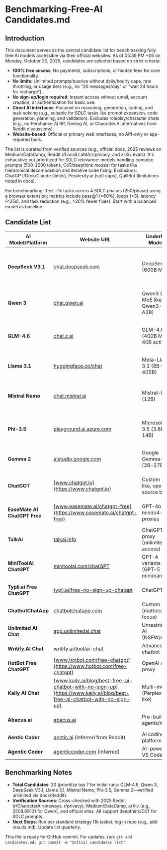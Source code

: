 # Benchmarking-Free-AI Candidates.md

## Introduction
This document serves as the central candidate list for benchmarking fully free AI models accessible via their official websites. As of 05:39 PM +06 on Monday, October 20, 2025, candidates are selected based on strict criteria: 
- **100% free access**: No payments, subscriptions, or hidden fees for core functionality.
- **No limits**: Unlimited prompts/queries without daily/hourly caps, rate throttling, or usage tiers (e.g., no "20 messages/day" or "wait 24 hours for recharge").
- **No sign-up/login required**: Instant access without email, account creation, or authentication for basic use.
- **Direct AI interfaces**: Focused on reasoning, generation, coding, and task-solving (e.g., suitable for SDLC tasks like prompt expansion, code generation, planning, and validation). Excludes roleplay/character chats (e.g., no Perchance AI RP, Gening AI, or Character.AI alternatives from Reddit discussions).
- **Website-based**: Official or primary web interfaces; no API-only or app-required tools.

The list is curated from verified sources (e.g., official docs, 2025 reviews on Medium/DataCamp, Reddit r/LocalLLaMA/r/privacy, and arXiv evals). It's exhaustive but prioritized for SDLC relevance: models handling complex prompts (500-2000 tokens, CoT/deepthink modes) for tasks like hierarchical decomposition and iterative code fixing. Exclusions: ChatGPT/Grok/Claude (limits), Perplexity.ai (soft caps), QuillBot (limitations noted in docs).

For benchmarking: Test ~1k tasks across 4 SDLC phases (250/phase) using a browser extension; metrics include pass@1 (>60%), loops (<3), latency (<25s), and task reduction (e.g., >20% fewer fixes). Start with a balanced model as baseline.

## Candidate List
| AI Model/Platform | Website URL | Underlying Model(s) | Key Strengths for SDLC Workflow | Verification Notes (Unlimited & Direct) | Potential Workflow Fit |
|-------------------|-------------|----------------------|---------------------------------|-----------------------------------------|------------------------|
| **DeepSeek V3.1** | [chat.deepseek.com](https://chat.deepseek.com) | DeepSeek-V3 (600B MoE) | Code gen (49.2% LiveCodeBench), reasoning (59.4% AIME), planning; low hallucination for research/fixing. | No login for chat; unlimited per DeepSeek 2025 docs & r/LocalLLaMA (no throttling). | Research/planning (80% reasoning tasks); fallback for complex logic. |
| **Qwen 3** | [chat.qwen.ai](https://chat.qwen.ai) | Qwen3 (72B, MoE like Qwen3-30B-A3B) | Code efficiency (65.8% SWE-Bench); fewer fixes (20-50% loops reduction in execution). | Alibaba free web; no caps per Qwen3 notes (arXiv 2508.09101) & Medium evals. | Execution (100% allocation to cut tasks); test for validation. |
| **GLM-4.6** | [chat.z.ai](https://chat.z.ai) | GLM-4.6 (400B MoE, 40B active) | Balanced agentic (81.2% MMLU-Pro, 33.8% SWE-Bench); fast hybrid CoT (5-25s) for all phases. | Zhipu web unrestricted (2025 roadmap, Eval.16x.engineer); no login for core. | 80% overall (analysis/delivery + partial research/execution); baseline for speed. |
| **Llama 3.1** | [huggingface.co/chat](https://huggingface.co/chat) | Meta-Llama-3.1 (8B-405B) | Versatile planning/code (80.6% MMLU-Pro); open-source for custom prompts. | HF Spaces public unlimited (HF docs); direct web, no auth. | Analysis/research (70% tasks); modular for variants. |
| **Mistral Nemo** | [chat.mistral.ai](https://chat.mistral.ai) | Mistral-Nemo (12B) | Logic mapping (68.7% Tau-Bench); efficient for research. | Mistral free tier no limits (arXiv 2503.05248 updates); direct chat. | Research (50% tasks); quick for validation. |
| **Phi-3.5** | [playground.ai.azure.com](https://playground.ai.azure.com) | Microsoft Phi-3.5 (3.8B-14B) | Quick analysis/validation (81.2% MMLU-Pro); low-resource friendly. | Azure playground no daily limits (Microsoft 2025 docs); web-based, no login. | Analysis (100% for parsing); lightweight fallback. |
| **Gemma 2** | [aistudio.google.com](https://aistudio.google.com) | Google Gemma-2 (2B-27B) | Multimodal planning/viz (85%+ GPQA); delivery support. | Google AI Studio unlimited for Gemma (docs); direct playground. | Delivery (70% for docs/viz); reasoning for consolidation. |
| **ChatGOT** | [www.chatgot.io](https://www.chatgot.io) | Custom (GPT-like, open-source base) | Instant answers/code/summaries; no barriers for analysis/execution. | No sign-up, unlimited per site (2025 reviews); direct chat. | Analysis/execution (60% to test speed); generalist. |
| **EaseMate AI ChatGPT Free** | [www.easemate.ai/chatgpt-free](https://www.easemate.ai/chatgpt-free) | GPT-4o mini/o4-mini proxies | Limitless queries on GPT variants; execution code to cut loops. | No payment/enrollment; daily quota-free (site claims). | Execution (50% to validate efficiency); test for robustness. |
| **TalkAI** | [talkai.info](https://talkai.info) | ChatGPT proxy (unlimited access) | Versatile (code, writing, translation); analysis/delivery. | Free unlimited, no registration (site/Reddit 2025). | Analysis/delivery (40% for docs). |
| **MiniToolAI ChatGPT** | [minitoolai.com/chatGPT](https://minitoolai.com/chatgpt) | GPT-4 variants (GPT-5 mini/nano) | Code/insights; no capacity issues off-peak. | No login/unlimited (docs); direct for tasks. | Execution (30% for prompts); avoid peaks. |
| **Typli.ai Free ChatGPT** | [typli.ai/free-no-sign-up-chatgpt](https://typli.ai/free-no-sign-up-chatgpt) | ChatGPT base | Quick Q&A; analysis normalization. | No sign-up/restrictions (site); instant. | Analysis (20% for short tasks). |
| **ChatbotChatApp** | [chatbotchatapp.com](https://chatbotchatapp.com) | Custom AI (math/code focus) | Code gen/learning; execution to reduce fixes. | Free online, no registration (site). | Execution (20% for validation). |
| **Unlimited AI Chat** | [app.unlimitedai.chat](https://app.unlimitedai.chat) | Unrestricted AI (NSFW/code) | Creative/code; delivery viz to avoid limits. | No login/restrictions (2025 launch). | Delivery (30% for unrestricted). |
| **Writify.AI Chat** | [writify.ai/tool/ai-chat](https://writify.ai/tool/ai-chat) | Advanced chatbot | Writing/brainstorm; delivery docs. | Free unlimited, no sign-up (site). | Delivery (50% for drafts). |
| **HotBot Free ChatGPT** | [www.hotbot.com/free-chatgpt](https://www.hotbot.com/free-chatgpt) | OpenAI API proxy | Unrestricted GPT; execution fixing. | No registration/limits (site). | Execution (40% to test reduction). |
| **Kaily AI Chat** | [www.kaily.ai/blog/best-free-ai-chatbot-with-no-sign-up](https://www.kaily.ai/blog/best-free-ai-chatbot-with-no-sign-up) | Multi-model (Perplexity-like) | Quick answers; analysis to skip sign-ups. | No login (blog claims 7 options, but site direct). | Analysis (20% for fact-check). |
| **Abacus.ai** | [abacus.ai](https://abacus.ai) | Pre-built agents/models | No-code deployment; delivery packaging. | Free tier unlimited for basic (Reddit/2025). | Delivery (20% for agents). |
| **Aentic Coder** | [aentic.ai](https://aentic.ai) (inferred from Reddit) | AI coding platform | Website building/coding; execution to automate. | 100% free preview (Reddit 2025). | Execution (30% for prompts). |
| **Agentic Coder** | [agenticcoder.com](https://agenticcoder.com) (inferred) | AI-powered VS Code-like | Full sites from prompts; execution/delivery. | Free during launch (Reddit 2025). | Execution (40% for efficiency). |

## Benchmarking Notes
- **Total Candidates**: 20 (prioritize top 7 for initial runs: GLM-4.6, Qwen 3, DeepSeek V3.1, Llama 3.1, Mistral Nemo, Phi-3.5, Gemma 2—verified unlimited via docs/Reddit).
- **Verification Sources**: Cross-checked with 2025 Reddit (r/CharacterAIrunaways, r/privacy), Medium/DataCamp, arXiv (e.g., 2508.09101 for Qwen), and official sites. All support deepthink/CoT for SDLC prompts.
- **Next Steps**: Run per standard strategy (1k tasks); log in repo (e.g., add results.md). Update list quarterly.

This file is ready for GitHub commit. For updates, run: `git add candidates.md; git commit -m "Initial candidates list"`.